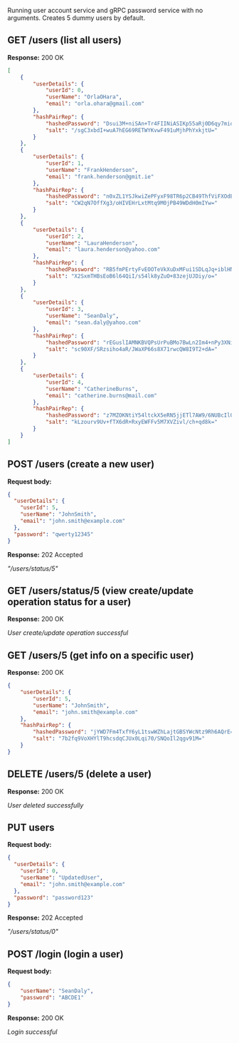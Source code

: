 Running user account service and gRPC password service with no arguments. Creates 5 dummy users by default.

## GET /users (list all users)

**Response:** 200 OK
```json
[
    {
        "userDetails": {
            "userId": 0,
            "userName": "OrlaOHara",
            "email": "orla.ohara@gmail.com"
        },
        "hashPairRep": {
            "hashedPassword": "Dsui3M+niSAn+Tr4FIINiASIKp55aRj0D6qy7miqy0E=",
            "salt": "/sgC3xbdI+wuA7hEG69RETWYKvwF491uMjhPhYxkjtU="
        }
    },
    {
        "userDetails": {
            "userId": 1,
            "userName": "FrankHenderson",
            "email": "frank.henderson@gmit.ie"
        },
        "hashPairRep": {
            "hashedPassword": "n0xZL1YSJkwiZePFyxF98TR6p2CB49ThfViFXOdBAAI=",
            "salt": "CW2qN7OffXg3/oHIVEHrLxtMtq9M0jPB49WDdH0mIYw="
        }
    },
    {
        "userDetails": {
            "userId": 2,
            "userName": "LauraHenderson",
            "email": "laura.henderson@yahoo.com"
        },
        "hashPairRep": {
            "hashedPassword": "RB5fmPErtyFvEOOTeVkXuDxMFui1SDLqJq+iblHNizQ=",
            "salt": "X2SxmTHBsEoB6l64QiI/s54lk8yZuO+83zejUJDiy/o="
        }
    },
    {
        "userDetails": {
            "userId": 3,
            "userName": "SeanDaly",
            "email": "sean.daly@yahoo.com"
        },
        "hashPairRep": {
            "hashedPassword": "rEGuslIAMNKBVQPsUrPuBMo7BwLn2Im4+nPy3XNiLgk=",
            "salt": "sc90XF/SRzsiho4aR/JWaXP66s8X71rwcQW8I9T2+dA="
        }
    },
    {
        "userDetails": {
            "userId": 4,
            "userName": "CatherineBurns",
            "email": "catherine.burns@mail.com"
        },
        "hashPairRep": {
            "hashedPassword": "z7MZOKNtiY54ltckX5eRN5jjETl7AW9/6NUBcIl0PVo=",
            "salt": "kLzourv9Uv+fTX6dR+RxyEWFFv5M7XVZivl/ch+qd8k="
        }
    }
]
```

## POST /users (create a new user)

**Request body:**
```json
{
  "userDetails": {
    "userId": 5,
    "userName": "JohnSmith",
    "email": "john.smith@example.com"
  },
  "password": "qwerty12345"
}
```

**Response:** 202 Accepted

*"/users/status/5"*

## GET /users/status/5 (view create/update operation status for a user)

**Response:** 200 OK

*User create/update operation successful*

## GET /users/5 (get info on a specific user)

**Response:** 200 OK

```json
{
    "userDetails": {
        "userId": 5,
        "userName": "JohnSmith",
        "email": "john.smith@example.com"
    },
    "hashPairRep": {
        "hashedPassword": "jYWD7Fm4TxfY6yL1tswWZhLajtGBSYWcNtz9Rh6AQrE=",
        "salt": "7b2fq9VoXHYlT9hcsdqCJUx0Lqi70/SNQoIl2qgv91M="
    }
}
```

## DELETE /users/5 (delete a user)

**Response:** 200 OK

*User deleted successfully*

## PUT users

**Request body:**
```json
{
  "userDetails": {
    "userId": 0,
    "userName": "UpdatedUser",
    "email": "john.smith@example.com"
  },
  "password": "password123"
}
```

**Response:** 202 Accepted

*"/users/status/0"*

## POST /login (login a user)

**Request body:**
```json
{
    "userName": "SeanDaly",
    "password": "ABCDE1"
}
```

**Response:** 200 OK

*Login successful*